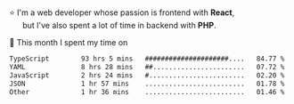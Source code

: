 ⭐ I'm a web developer whose passion is frontend with <b>React</b>,<br/>
&nbsp; &nbsp; &nbsp; but I've also spent a lot of time in backend with <b>PHP</b>.

📅 This month I spent my time on

<!--START_SECTION:waka-->

```txt
TypeScript        93 hrs 5 mins   #####################....   84.77 %
YAML              8 hrs 28 mins   ##.......................   07.72 %
JavaScript        2 hrs 24 mins   #........................   02.20 %
JSON              1 hr 57 mins    .........................   01.78 %
Other             1 hr 36 mins    .........................   01.46 %
```

<!--END_SECTION:waka-->
